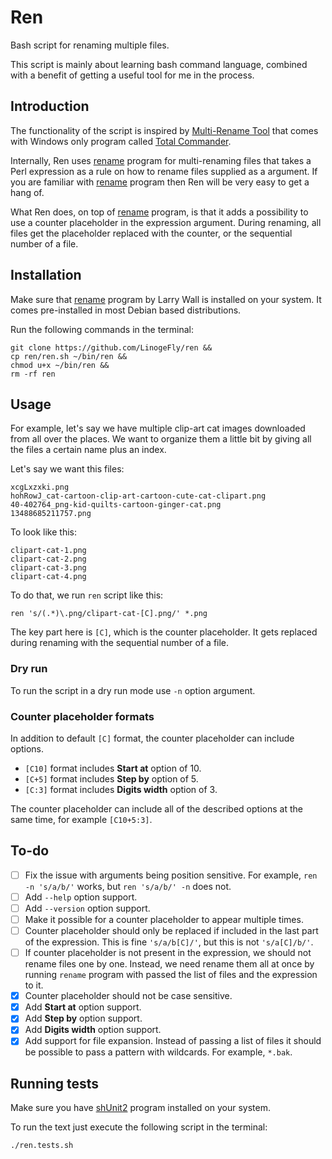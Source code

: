 # Ren

Bash script for renaming multiple files.

This script is mainly about learning bash command language, combined with a benefit of getting a useful tool for me in the process.

## Introduction

The functionality of the script is inspired by [Multi-Rename Tool](https://www.ghisler.ch/wiki/index.php?title=Multi-rename_tool) that comes with Windows only program called [Total Commander](https://www.ghisler.com/).

Internally, Ren uses [rename](https://manpages.debian.org/stretch/rename/rename.1.en.html) program for multi-renaming files that takes a Perl expression as a rule on how to rename files supplied as a argument. If you are familiar with [rename](https://manpages.debian.org/stretch/rename/rename.1.en.html) program then Ren will be very easy to get a hang of.

What Ren does, on top of [rename](https://manpages.debian.org/stretch/rename/rename.1.en.html) program, is that it adds a possibility to use a counter placeholder in the expression argument. During renaming, all files get the placeholder replaced with the counter, or the sequential number of a file.

## Installation

Make sure that [rename](https://manpages.debian.org/stretch/rename/rename.1.en.html) program by Larry Wall is installed on your system. It comes pre-installed in most Debian based distributions.

Run the following commands in the terminal:

```
git clone https://github.com/LinogeFly/ren &&
cp ren/ren.sh ~/bin/ren &&
chmod u+x ~/bin/ren &&
rm -rf ren
```

## Usage

For example, let's say we have multiple clip-art cat images downloaded from all over the places. We want to organize them a little bit by giving all the files a certain name plus an index.

Let's say we want this files:

```
xcgLxzxki.png
hohRowJ_cat-cartoon-clip-art-cartoon-cute-cat-clipart.png
40-402764_png-kid-quilts-cartoon-ginger-cat.png
13488685211757.png
```

To look like this:

```
clipart-cat-1.png
clipart-cat-2.png
clipart-cat-3.png
clipart-cat-4.png
```

To do that, we run `ren` script like this:

```
ren 's/(.*)\.png/clipart-cat-[C].png/' *.png
```

The key part here is `[C]`, which is the counter placeholder. It gets replaced during renaming with the sequential number of a file.

### Dry run

To run the script in a dry run mode use `-n` option argument.

### Counter placeholder formats

In addition to default `[C]` format, the counter placeholder can include options.

- `[C10]` format includes **Start at** option of 10.
- `[C+5]` format includes **Step by** option of 5.
- `[C:3]` format includes **Digits width** option of 3.

The counter placeholder can include all of the described options at the same time, for example `[C10+5:3]`.

## To-do

- [ ] Fix the issue with arguments being position sensitive. For example, `ren -n 's/a/b/'` works, but `ren 's/a/b/' -n` does not.
- [ ] Add `--help` option support.
- [ ] Add `--version` option support.
- [ ] Make it possible for a counter placeholder to appear multiple times.
- [ ] Counter placeholder should only be replaced if included in the last part of the expression. This is fine `'s/a/b[C]/'`, but this is not `'s/a[C]/b/'`.
- [ ] If counter placeholder is not present in the expression, we should not rename files one by one. Instead, we need rename them all at once by running `rename` program with passed the list of files and the expression to it.
- [x] Counter placeholder should not be case sensitive.
- [x] Add **Start at** option support.
- [x] Add **Step by** option support.
- [x] Add **Digits width** option support.
- [x] Add support for file expansion. Instead of passing a list of files it should be possible to pass a pattern with wildcards. For example, `*.bak`.

## Running tests

Make sure you have [shUnit2](https://github.com/kward/shunit2/) program installed on your system.

To run the text just execute the following script in the terminal:

```
./ren.tests.sh
```